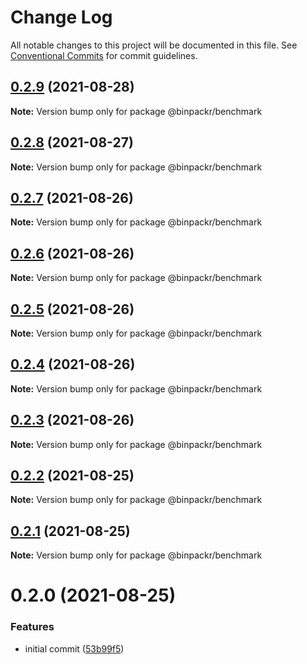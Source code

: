 # Change Log

All notable changes to this project will be documented in this file.
See [Conventional Commits](https://conventionalcommits.org) for commit guidelines.

## [0.2.9](https://gitr.net/mindary/binpackr/compare/@binpackr/benchmark@0.2.8...@binpackr/benchmark@0.2.9) (2021-08-28)

**Note:** Version bump only for package @binpackr/benchmark





## [0.2.8](https://gitr.net/mindary/binpackr/compare/@binpackr/benchmark@0.2.7...@binpackr/benchmark@0.2.8) (2021-08-27)

**Note:** Version bump only for package @binpackr/benchmark





## [0.2.7](https://gitr.net/mindary/binpackr/compare/@binpackr/benchmark@0.2.6...@binpackr/benchmark@0.2.7) (2021-08-26)

**Note:** Version bump only for package @binpackr/benchmark





## [0.2.6](https://gitr.net/mindary/binpackr/compare/@binpackr/benchmark@0.2.5...@binpackr/benchmark@0.2.6) (2021-08-26)

**Note:** Version bump only for package @binpackr/benchmark





## [0.2.5](https://gitr.net/mindary/binpackr/compare/@binpackr/benchmark@0.2.4...@binpackr/benchmark@0.2.5) (2021-08-26)

**Note:** Version bump only for package @binpackr/benchmark





## [0.2.4](https://gitr.net/mindary/binpackr/compare/@binpackr/benchmark@0.2.3...@binpackr/benchmark@0.2.4) (2021-08-26)

**Note:** Version bump only for package @binpackr/benchmark





## [0.2.3](https://gitr.net/mindary/binpackr/compare/@binpackr/benchmark@0.2.2...@binpackr/benchmark@0.2.3) (2021-08-26)

**Note:** Version bump only for package @binpackr/benchmark





## [0.2.2](https://gitr.net/mindary/binpackr/compare/@binpackr/benchmark@0.2.0...@binpackr/benchmark@0.2.2) (2021-08-25)

**Note:** Version bump only for package @binpackr/benchmark





## [0.2.1](https://gitr.net/mindary/binpackr/compare/@binpackr/benchmark@0.2.0...@binpackr/benchmark@0.2.1) (2021-08-25)

**Note:** Version bump only for package @binpackr/benchmark





# 0.2.0 (2021-08-25)


### Features

* initial commit ([53b99f5](https://gitr.net/mindary/binpackr/commits/53b99f5436afcc939e305587092dfdb49e416843))
